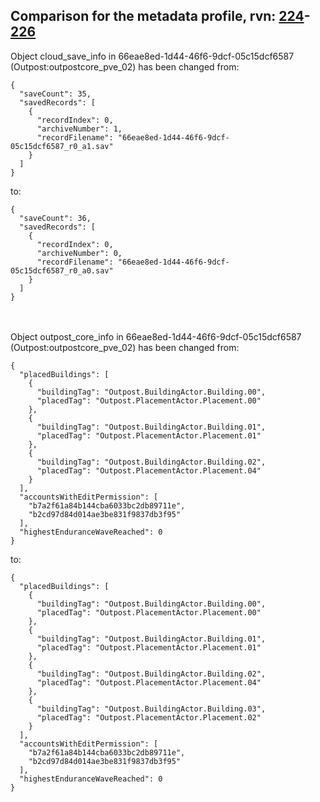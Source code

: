 ## Comparison for the metadata profile, rvn: [224](https://github.com/PRO100KatYT/FortniteProfileRevisions/tree/main/profiles/metadata/224%20metadata.json)-[226](https://github.com/PRO100KatYT/FortniteProfileRevisions/tree/main/profiles/metadata/226%20metadata.json)

Object cloud_save_info in 66eae8ed-1d44-46f6-9dcf-05c15dcf6587 (Outpost:outpostcore_pve_02) has been changed from:

```
{
  "saveCount": 35,
  "savedRecords": [
    {
      "recordIndex": 0,
      "archiveNumber": 1,
      "recordFilename": "66eae8ed-1d44-46f6-9dcf-05c15dcf6587_r0_a1.sav"
    }
  ]
}
```

to:

```
{
  "saveCount": 36,
  "savedRecords": [
    {
      "recordIndex": 0,
      "archiveNumber": 0,
      "recordFilename": "66eae8ed-1d44-46f6-9dcf-05c15dcf6587_r0_a0.sav"
    }
  ]
}
```

<br><br>
Object outpost_core_info in 66eae8ed-1d44-46f6-9dcf-05c15dcf6587 (Outpost:outpostcore_pve_02) has been changed from:

```
{
  "placedBuildings": [
    {
      "buildingTag": "Outpost.BuildingActor.Building.00",
      "placedTag": "Outpost.PlacementActor.Placement.00"
    },
    {
      "buildingTag": "Outpost.BuildingActor.Building.01",
      "placedTag": "Outpost.PlacementActor.Placement.01"
    },
    {
      "buildingTag": "Outpost.BuildingActor.Building.02",
      "placedTag": "Outpost.PlacementActor.Placement.04"
    }
  ],
  "accountsWithEditPermission": [
    "b7a2f61a84b144cba6033bc2db89711e",
    "b2cd97d84d014ae3be831f9837db3f95"
  ],
  "highestEnduranceWaveReached": 0
}
```

to:

```
{
  "placedBuildings": [
    {
      "buildingTag": "Outpost.BuildingActor.Building.00",
      "placedTag": "Outpost.PlacementActor.Placement.00"
    },
    {
      "buildingTag": "Outpost.BuildingActor.Building.01",
      "placedTag": "Outpost.PlacementActor.Placement.01"
    },
    {
      "buildingTag": "Outpost.BuildingActor.Building.02",
      "placedTag": "Outpost.PlacementActor.Placement.04"
    },
    {
      "buildingTag": "Outpost.BuildingActor.Building.03",
      "placedTag": "Outpost.PlacementActor.Placement.02"
    }
  ],
  "accountsWithEditPermission": [
    "b7a2f61a84b144cba6033bc2db89711e",
    "b2cd97d84d014ae3be831f9837db3f95"
  ],
  "highestEnduranceWaveReached": 0
}
```

<br><br>
